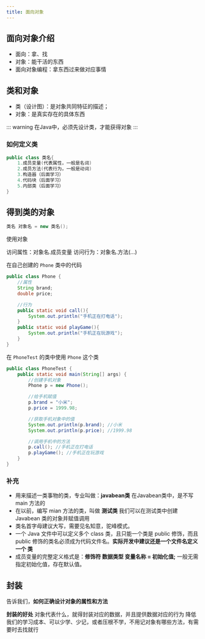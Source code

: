 ```yaml
---
title: 面向对象
---
```


## 面向对象介绍

- 面向：拿、找
- 对象：能干活的东西
- 面向对象编程：拿东西过来做对应事情

## 类和对象

- 类（设计图）：是对象共同特征的描述；
- 对象：是真实存在的具体东西

::: warning
在Java中，必须先设计类，才能获得对象
:::

### 如何定义类

```java
public class 类名{
    1.成员变量(代表属性，一般是名词)
    2.成员方法(代表行为，一般是动词)
    3.构造器（后面学习）
    4.代码块（后面学习）
    5.内部类（后面学习）
}
```

## 得到类的对象

```java
类名 对象名 = new 类名();
```

使用对象

访问属性：对象名.成员变量
访问行为：对象名.方法(...)

在自己创建的 `Phone` 类中的代码
```java
public class Phone {
    //属性
    String brand;
    double price;

    //行为
    public static void call(){
        System.out.println("手机正在打电话");
    }
    public static void playGame(){
        System.out.println("手机正在玩游戏");
    }
}
```

在 `PhoneTest` 的类中使用 `Phone` 这个类

```java
public class PhoneTest {
    public static void main(String[] args) {
        //创建手机对象
        Phone p = new Phone();

        //给手机赋值
        p.brand = "小米";
        p.price = 1999.98;

        //获取手机对象中的值
        System.out.println(p.brand); //小米
        System.out.println(p.price); //1999.98

        //调用手机中的方法
        p.call(); //手机正在打电话
        p.playGame(); //手机正在玩游戏
    }
}
```

### 补充

- 用来描述一类事物的类，专业叫做：**javabean类** 
  在Javabean类中，是不写 main 方法的
- 在以前，编写 mian 方法的类，叫做 **测试类**
  我们可以在测试类中创建 Javabean 类的对象并赋值调用
- 类名首字母建议大写，需要见名知意，驼峰模式。
- 一个 Java 文件中可以定义多个 class 类，且只能一个类是 public 修饰，而且 public 修饰的类名必须成为代码文件名。**实际开发中建议还是一个文件名定义一个 类**
- 成员变量的完整定义格式是：**修饰符 数据类型 变量名称 = 初始化值;** 一般无需指定初始化值，存在默认值。 

## 封装

告诉我们，**如何正确设计对象的属性和方法**


**封装的好处**
	对象代表什么，就得封装对应的数据，并且提供数据对应的行为
	降低我们的学习成本、可以少学、少记，或者压根不学，不用记对象有哪些方法，有需要时去找就行



